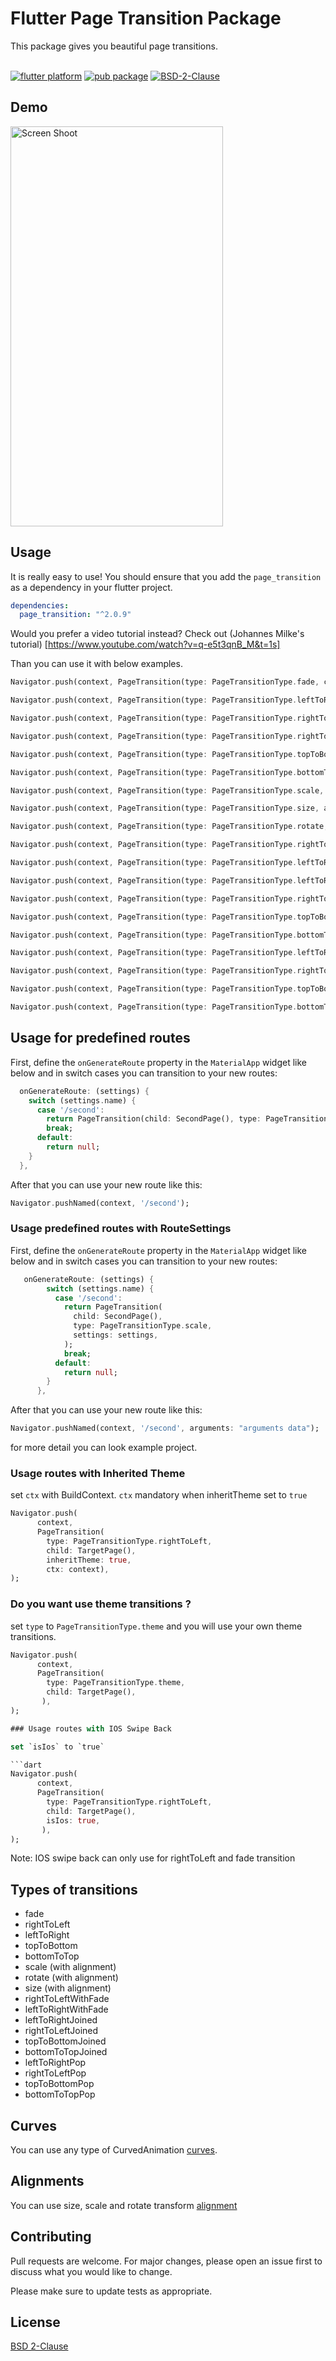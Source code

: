 # Flutter Page Transition Package

This package gives you beautiful page transitions.
<br/><br/>

[![flutter platform](https://img.shields.io/badge/Platform-Flutter-yellow.svg)](https://flutter.io)
[![pub package](https://img.shields.io/pub/v/page_transition.svg)](https://pub.dartlang.org/packages/page_transition)
[![BSD-2-Clause](https://img.shields.io/badge/BSD-2-Clause.svg?style=flat-square)](https://opensource.org/licenses/)

## Demo

<img src="https://www.yasinilhan.com/page_transition/transition.gif" width="340" height="640" title="Screen Shoot">

## Usage

It is really easy to use!
You should ensure that you add the `page_transition` as a dependency in your flutter project.

```yaml
dependencies:
  page_transition: "^2.0.9"
```

Would you prefer a video tutorial instead? Check out (Johannes Milke's tutorial) [https://www.youtube.com/watch?v=q-e5t3qnB_M&t=1s]

Than you can use it with below examples.

```dart
Navigator.push(context, PageTransition(type: PageTransitionType.fade, child: DetailScreen()));

Navigator.push(context, PageTransition(type: PageTransitionType.leftToRight, child: DetailScreen()));

Navigator.push(context, PageTransition(type: PageTransitionType.rightToLeft, child: DetailScreen()));

Navigator.push(context, PageTransition(type: PageTransitionType.rightToLeft, child: DetailScreen(), isIos: true));

Navigator.push(context, PageTransition(type: PageTransitionType.topToBottom, child: DetailScreen()));

Navigator.push(context, PageTransition(type: PageTransitionType.bottomToTop, child: DetailScreen()));

Navigator.push(context, PageTransition(type: PageTransitionType.scale, alignment: Alignment.bottomCenter, child: DetailScreen()));

Navigator.push(context, PageTransition(type: PageTransitionType.size, alignment: Alignment.bottomCenter, child: DetailScreen()));

Navigator.push(context, PageTransition(type: PageTransitionType.rotate, duration: Duration(second: 1), child: DetailScreen()));

Navigator.push(context, PageTransition(type: PageTransitionType.rightToLeftWithFade, child: DetailScreen()));

Navigator.push(context, PageTransition(type: PageTransitionType.leftToRightWithFade, child: DetailScreen()));

Navigator.push(context, PageTransition(type: PageTransitionType.leftToRightJoined, child: DetailScreen(), childCurrent: this));

Navigator.push(context, PageTransition(type: PageTransitionType.rightToLeftJoined, child: DetailScreen(), childCurrent: this));

Navigator.push(context, PageTransition(type: PageTransitionType.topToBottomJoined, child: DetailScreen(), childCurrent: this));

Navigator.push(context, PageTransition(type: PageTransitionType.bottomToTopJoined, child: DetailScreen(), childCurrent: this));

Navigator.push(context, PageTransition(type: PageTransitionType.leftToRightPop, child: DetailScreen(), childCurrent: this));

Navigator.push(context, PageTransition(type: PageTransitionType.rightToLeftPop, child: DetailScreen(), childCurrent: this));

Navigator.push(context, PageTransition(type: PageTransitionType.topToBottomPop, child: DetailScreen(), childCurrent: this));

Navigator.push(context, PageTransition(type: PageTransitionType.bottomToTopPop, child: DetailScreen(), childCurrent: this));

```

## Usage for predefined routes

First, define the `onGenerateRoute` property in the `MaterialApp` widget like below and in switch cases you can transition to your new routes:

```dart
  onGenerateRoute: (settings) {
    switch (settings.name) {
      case '/second':
        return PageTransition(child: SecondPage(), type: PageTransitionType.scale);
        break;
      default:
        return null;
    }
  },
```

After that you can use your new route like this:

```dart
Navigator.pushNamed(context, '/second');
```

### Usage predefined routes with RouteSettings

First, define the `onGenerateRoute` property in the `MaterialApp` widget like below and in switch cases you can transition to your new routes:

```dart
   onGenerateRoute: (settings) {
        switch (settings.name) {
          case '/second':
            return PageTransition(
              child: SecondPage(),
              type: PageTransitionType.scale,
              settings: settings,
            );
            break;
          default:
            return null;
        }
      },
```

After that you can use your new route like this:

```dart
Navigator.pushNamed(context, '/second', arguments: "arguments data");
```

for more detail you can look example project.

### Usage routes with Inherited Theme

set `ctx` with BuildContext. `ctx` mandatory when inheritTheme set to `true`

```dart
Navigator.push(
      context,
      PageTransition(
        type: PageTransitionType.rightToLeft,
        child: TargetPage(),
        inheritTheme: true,
        ctx: context),
);
```

### Do you want use theme transitions ?

set `type` to `PageTransitionType.theme` and you will use your own theme transitions.


```dart
Navigator.push(
      context,
      PageTransition(
        type: PageTransitionType.theme,
        child: TargetPage(),
       ),
);

### Usage routes with IOS Swipe Back

set `isIos` to `true`

```dart
Navigator.push(
      context,
      PageTransition(
        type: PageTransitionType.rightToLeft,
        child: TargetPage(),
        isIos: true,
       ),
);
```

Note: IOS swipe back can only use for rightToLeft and fade transition

## Types of transitions

- fade
- rightToLeft
- leftToRight
- topToBottom
- bottomToTop
- scale (with alignment)
- rotate (with alignment)
- size (with alignment)
- rightToLeftWithFade
- leftToRightWithFade
- leftToRightJoined
- rightToLeftJoined
- topToBottomJoined
- bottomToTopJoined
- leftToRightPop
- rightToLeftPop
- topToBottomPop
- bottomToTopPop

## Curves

You can use any type of CurvedAnimation [curves](https://docs.flutter.io/flutter/animation/Curves-class.html).

## Alignments

You can use size, scale and rotate transform [alignment](https://docs.flutter.io/flutter/painting/Alignment-class.html)

## Contributing

Pull requests are welcome. For major changes, please open an issue first to discuss what you would like to change.

Please make sure to update tests as appropriate.

## License

[BSD 2-Clause](https://opensource.org/licenses/BSD-2-Clause)
